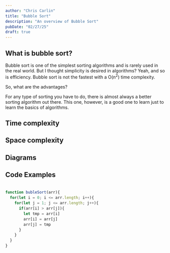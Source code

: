 ```yaml
---
author: "Chris Carlin"
title: "Bubble Sort"
description: "An overview of Bubble Sort"
pubDate: "02/27/25"
draft: true
---
```


## What is bubble sort?

Bubble sort is one of the simplest sorting algorithms and is rarely used in the real world.
But I thought simplicity is desired in algorithms? Yeah, and so is efficiency. 
Bubble sort is not the fastest with a O(n<sup>2</sup>) time complexity.

So, what are the advantages?

For any type of sorting you have to do, there is almost always a better sorting algorithm out there. This one, however, is a good one to learn just to learn the basics of algorithms.


## Time complexity

## Space complexity

## Diagrams

<p align="center>

![bubble sort](/public/blogContent/bubbleSort/Sorting_bubblesort_anim.gif) 

</p>

## Code Examples

``` JavaScript

function bubleSort(arr){
  for(let i = 0; i <= arr.length; i++){
    for(let j = 1; j <= arr.length; j++){
      if(arr[i] > arr[j]){
        let tmp = arr[i]
        arr[i] = arr[j]
        arr[j] = tmp
      }
    }
  }
}
```